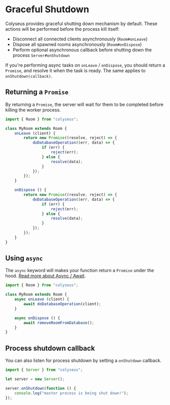 # Graceful Shutdown

Colyseus provides graceful shutting down mechanism by default. These actions will be performed before the process kill itself:

- Disconnect all connected clients asynchronously (`Room#onLeave`)
- Dispose all spawned rooms asynchronously (`Room#onDispose`)
- Perform optional asynchronous callback before shutting down the process `Server#onShutdown`

If you're performing async tasks on `onLeave` / `onDispose`, you should return a `Promise`, and resolve it when the task is ready. The same applies to `onShutdown(callback)`.


## Returning a `Promise`

By returning a `Promise`, the server will wait for them to be completed before killing the worker process.

```typescript
import { Room } from "colyseus";

class MyRoom extends Room {
    onLeave (client) {
        return new Promise((resolve, reject) => {
            doDatabaseOperation((err, data) => {
                if (err) {
                    reject(err);
                } else {
                    resolve(data);
                }
            });
        });
    }

    onDispose () {
        return new Promise((resolve, reject) => {
            doDatabaseOperation((err, data) => {
                if (err) {
                    reject(err);
                } else {
                    resolve(data);
                }
            });
        });
    }
}
```

## Using `async`

The `async` keyword will makes your function return a `Promise` under the hood. [Read more about Async / Await](https://basarat.gitbooks.io/typescript/content/docs/async-await.html).

```typescript
import { Room } from "colyseus";

class MyRoom extends Room {
    async onLeave (client) {
        await doDatabaseOperation(client);
    }

    async onDispose () {
        await removeRoomFromDatabase();
    }
}
```

## Process shutdown callback

You can also listen for process shutdown by setting a `onShutdown` callback.

```typescript fct_label="Server"
import { Server } from "colyseus";

let server = new Server();

server.onShutdown(function () {
    console.log("master process is being shut down!");
});
```
